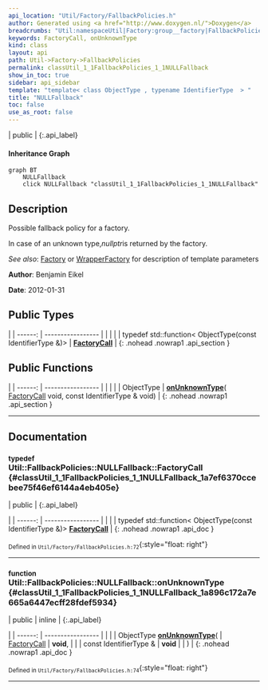 ```yaml
---
api_location: "Util/Factory/FallbackPolicies.h"
author: Generated using <a href="http://www.doxygen.nl/">Doxygen</a>
breadcrumbs: "Util:namespaceUtil|Factory:group__factory|FallbackPolicies:namespaceUtil_1_1FallbackPolicies"
keywords: FactoryCall, onUnknownType
kind: class
layout: api
path: Util->Factory->FallbackPolicies
permalink: classUtil_1_1FallbackPolicies_1_1NULLFallback
show_in_toc: true
sidebar: api_sidebar
template: "template< class ObjectType , typename IdentifierType  > "
title: "NULLFallback"
toc: false
use_as_root: false
---
```


| public |
{:.api_label}

#### Inheritance Graph

```mermaid
graph BT
	NULLFallback
	click NULLFallback "classUtil_1_1FallbackPolicies_1_1NULLFallback"
```

## Description

Possible fallback policy for a factory.

In case of an unknown type,*nullptr*is returned by the factory.



*See also*:  [Factory](classUtil_1_1Factory) or [WrapperFactory](classUtil_1_1WrapperFactory) for description of template parameters



**Author**: Benjamin Eikel



**Date**: 2012-01-31





## Public Types

|
| ------: | ----------------- |
|  | |
| typedef std::function< ObjectType(const IdentifierType &)> | **[FactoryCall](#classUtil_1_1FallbackPolicies_1_1NULLFallback_1a7ef6370ccebee75f46ef6144a4eb405e)**  |
{: .nohead .nowrap1 .api_section }


## Public Functions

|
| ------: | ----------------- |
|  | |
| ObjectType | **[onUnknownType](#classUtil_1_1FallbackPolicies_1_1NULLFallback_1a896c172a7e665a6447ecff28fdef5934)**( [FactoryCall](classUtil_1_1FallbackPolicies_1_1NULLFallback#classUtil_1_1FallbackPolicies_1_1NULLFallback_1a7ef6370ccebee75f46ef6144a4eb405e)  void, const IdentifierType & void) |
{: .nohead .nowrap1 .api_section }


-------------------------------------------------------------------

## Documentation

### <small>typedef</small><br/> Util::FallbackPolicies::NULLFallback::FactoryCall {#classUtil_1_1FallbackPolicies_1_1NULLFallback_1a7ef6370ccebee75f46ef6144a4eb405e}

| public |
{:.api_label}

|
| ------: | ----------------- |
|  |
| typedef std::function< ObjectType(const IdentifierType &)> **[FactoryCall](#classUtil_1_1FallbackPolicies_1_1NULLFallback_1a7ef6370ccebee75f46ef6144a4eb405e)**  |
{: .nohead .nowrap1 .api_doc }





<sub>Defined in `Util/Factory/FallbackPolicies.h:72`</sub>{:style="float: right"}

-------------------------------------------------------------------

### <small>function</small><br/> Util::FallbackPolicies::NULLFallback::onUnknownType {#classUtil_1_1FallbackPolicies_1_1NULLFallback_1a896c172a7e665a6447ecff28fdef5934}

| public | inline |
{:.api_label}

|
| ------: | ----------------- |
|  |
| ObjectType **[onUnknownType](#classUtil_1_1FallbackPolicies_1_1NULLFallback_1a896c172a7e665a6447ecff28fdef5934)**( |  [FactoryCall](classUtil_1_1FallbackPolicies_1_1NULLFallback#classUtil_1_1FallbackPolicies_1_1NULLFallback_1a7ef6370ccebee75f46ef6144a4eb405e)  | **void**, |
| | const IdentifierType & | **void** |
|   ) |
{: .nohead .nowrap1 .api_doc }





<sub>Defined in `Util/Factory/FallbackPolicies.h:74`</sub>{:style="float: right"}

-------------------------------------------------------------------

